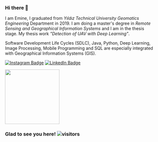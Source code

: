 ### Hi there 👋

I am Emine, I graduated from _Yıldız Technical University Geomatics Engineering_ Department in 2019. I am doing a master's degree in _Remote Sensing and Geographical Information Systems_ and I am in the thesis stage. My thesis work _"Detection of UAV with Deep Learning"_.

Software Development Life Cycles (SDLC), Java, Python, Deep Learning, Image Processing, Mobile Programming and SQL are especially integrated with Geographical Information Systems (GIS). 


[![Instagram Badge](https://img.shields.io/badge/-Instagram-C13584?style=flat-quare&labelColor=C13584&logo=instagram&logoColor=white&link=link)](https://www.instagram.com/emine.sahiin/?hl=tr)
[![Linkedln Badge](https://img.shields.io/badge/-Linkedln-blue?style=flat-quare&labelColor=blue&logo=Linkedin&logoColor=white&link=link)](https://www.linkedin.com/in/emine-sahin/)

<!--
**emineeminesahin/emineeminesahin** is a ✨ _special_ ✨ repository because its `README.md` (this file) appears on your GitHub profile.


- 🔭 I’m currently working on ...
- 🌱 I’m currently learning ...
- 👯 I’m looking to collaborate on ...
- 🤔 I’m looking for help with ...
- 💬 Ask me about ...
- 📫 How to reach me: ...
- 😄 Pronouns: ...
- ⚡ Fun fact: ...
-->

<img height="180em" src="https://github-readme-stats.vercel.app/api?username=emineeminesahin&show_icons=true&hide_border=true&&count_private=true&include_all_commits=true" />

### Glad to see you here!  ![visitors](https://visitor-badge.glitch.me/badge?page_id=page.id)


